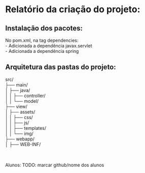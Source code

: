 # Relatório da criação do projeto:

## Instalação dos pacotes:
No pom.xml, na tag dependencies: <br>
    - Adicionada a dependência javax.servlet <br>
    - Adicionada a dependência spring

## Arquitetura das pastas do projeto:

src/ <br>
├── main/ <br>
│ ├── java/ <br>
│ │ ├── controller/ <br>
│ │ └── model/ <br>
├── view/ <br>
│ ├── assets/ <br>
│ │ ├── css/ <br>
│ │ ├── js/ <br>
│ │ ├── templates/ <br>
│ │ └── img/ <br>
├── webapp/ <br>
│ ├── WEB-INF/ <br>

<br><br>
Alunos:
TODO: marcar github/nome dos alunos